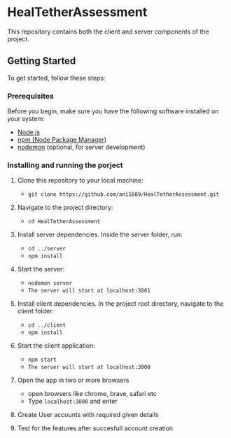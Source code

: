 # HealTetherAssessment

This repository contains both the client and server components of the project.

## Getting Started

To get started, follow these steps:

### Prerequisites

Before you begin, make sure you have the following software installed on your system:

- [Node.js](https://nodejs.org/)
- [npm (Node Package Manager)](https://www.npmjs.com/)
- [nodemon](https://nodemon.io/) (optional, for server development)

### Installing and running the porject

1. Clone this repository to your local machine:
   - `git clone https://github.com/ani1609/HealTetherAssessment.git`

2. Navigate to the project directory:
   - `cd HealTetherAssessment`

3. Install server dependencies. Inside the server folder, run:
   - `cd ../server`
   - `npm install`

4. Start the server:
   - `nodemon server`
   - `The server will start at localhost:3001`

6. Install client dependencies. In the project root directory, navigate to the client folder:
   - `cd ../client`
   - `npm install`

7. Start the client application:
   - `npm start`
   - `The server will start at localhost:3000`

8. Open the app in two or more browsers
   - open browsers like chrome, brave, safari etc
   - Type `localhost:3000` and enter

9. Create User accounts with required given details

10. Test for the features after succesfull account creation
